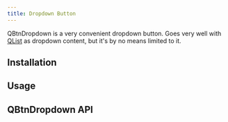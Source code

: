 ```yaml
---
title: Dropdown Button
---
```

QBtnDropdown is a very convenient dropdown button. Goes very well with [QList](/vue-components/lists-and-list-items) as dropdown content, but it's by no means limited to it.

## Installation
<doc-installation components="QBtnDropdown" />

## Usage

<doc-example title="Basic" file="QBtnDropdown/Basic" />

<doc-example title="Various content" file="QBtnDropdown/VariousContent" />

<doc-example title="Split" file="QBtnDropdown/Split" />

<doc-example title="Custom button" file="QBtnDropdown/CustomButton" />

<doc-example title="Using v-model" file="QBtnDropdown/Model" />

<doc-example title="Split and router link on main" file="QBtnDropdown/Link" />

## QBtnDropdown API
<doc-api file="QBtnDropdown" />
